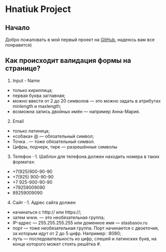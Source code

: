 # Hnatiuk Project

## Начало
Добро пожаловать в мой первый проект на [GitHub][1], надеюсь вам все понравится)

## Как происходит валидация формы на странице?
1. Input - Name
- только кириллица;
- первая буква заглавная;
- можно ввести от 2 до 20 символов — это можно задать в атрибутах minlength и maxlength;
- возможна запись двойных имён — например Анна-Мария.

2. Email
- только латиница;
- «собака» @ — обязательный символ;
- Точка . — тоже обязательный символ.
- Цифры, подчерк, тире — разрешённые символы

3. Телефон
⋅⋅1. Шаблон для телефона должен находить номера в таких форматах:
- +7(925)900-90-90
- +7(925) 900-90-90
- +7 925-900-90-90
- +79259009090
- 89259009090

4. Сайт
⋅⋅1. Адрес сайта должен
- начинаться с http:// или https://;
- затем www. — это необязательная группа;
- IP-адрес — 255.255.255.255 или доменное имя — stasbasov.ru
- порт — тоже необязательная группа. Порт начинается с двоеточия, за которым идут от 2 до 5 цифр. Например: :8080;
- путь — последовательность из цифр, слешей и латинских букв, на конце которого может стоять решётка #.


[1]: https://github.com/